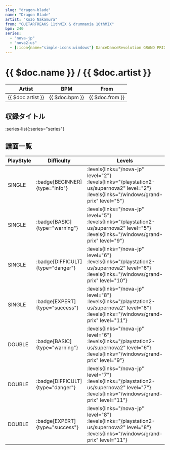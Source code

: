 ```yaml
---
slug: "dragon-blade"
name: "Dragon Blade"
artist: "Kozo Nakamura"
from: "GUITARFREAKS 11thMIX & drummania 10thMIX"
bpm: 240
series:
  - "nova-jp"
  - "nova2-us"
  - [:icon{name="simple-icons:windows"} DanceDanceRevolution GRAND PRIX (グランプリプレー)](/windows/grand-prix)
---
```


# {{ $doc.name }} / {{ $doc.artist }}

|Artist|BPM|From|
|------|---|----|
|{{ $doc.artist }}|{{ $doc.bpm }}|{{ $doc.from }}|

## 収録タイトル

:series-list{:series="series"}

## 譜面一覧

|PlayStyle|Difficulty|Levels|Notes|Movie|
|---------|----------|------|-----|-----|
|SINGLE| :badge[BEGINNER]{type="info"}| :levels{links="/nova-jp" level="2"} :levels{links="/playstation2-us/supernova2" level="2"}  :levels{links="/windows/grand-prix" level="5"}|162/0||
|SINGLE| :badge[BASIC]{type="warning"}| :levels{links="/nova-jp" level="5"} :levels{links="/playstation2-us/supernova2" level="5"}  :levels{links="/windows/grand-prix" level="9"}|249/1||
|SINGLE| :badge[DIFFICULT]{type="danger"}| :levels{links="/nova-jp" level="6"} :levels{links="/playstation2-us/supernova2" level="6"}  :levels{links="/windows/grand-prix" level="10"}|311/1||
|SINGLE| :badge[EXPERT]{type="success"}| :levels{links="/nova-jp" level="8"} :levels{links="/playstation2-us/supernova2" level="8"}  :levels{links="/windows/grand-prix" level="11"}|395/1||
|DOUBLE| :badge[BASIC]{type="warning"}| :levels{links="/nova-jp" level="6"} :levels{links="/playstation2-us/supernova2" level="6"}  :levels{links="/windows/grand-prix" level="9"}|248/1||
|DOUBLE| :badge[DIFFICULT]{type="danger"}| :levels{links="/nova-jp" level="7"} :levels{links="/playstation2-us/supernova2" level="7"}  :levels{links="/windows/grand-prix" level="11"}|310/1||
|DOUBLE| :badge[EXPERT]{type="success"}| :levels{links="/nova-jp" level="8"} :levels{links="/playstation2-us/supernova2" level="8"}  :levels{links="/windows/grand-prix" level="11"}|396/1||
